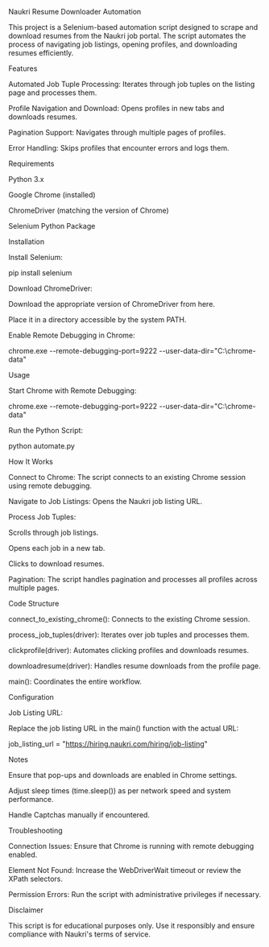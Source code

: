 Naukri Resume Downloader Automation

This project is a Selenium-based automation script designed to scrape and download resumes from the Naukri job portal. The script automates the process of navigating job listings, opening profiles, and downloading resumes efficiently.

Features

Automated Job Tuple Processing: Iterates through job tuples on the listing page and processes them.

Profile Navigation and Download: Opens profiles in new tabs and downloads resumes.

Pagination Support: Navigates through multiple pages of profiles.

Error Handling: Skips profiles that encounter errors and logs them.

Requirements

Python 3.x

Google Chrome (installed)

ChromeDriver (matching the version of Chrome)

Selenium Python Package

Installation

Install Selenium:

pip install selenium

Download ChromeDriver:

Download the appropriate version of ChromeDriver from here.

Place it in a directory accessible by the system PATH.

Enable Remote Debugging in Chrome:

chrome.exe --remote-debugging-port=9222 --user-data-dir="C:\chrome-data"

Usage

Start Chrome with Remote Debugging:

chrome.exe --remote-debugging-port=9222 --user-data-dir="C:\chrome-data"

Run the Python Script:

python automate.py

How It Works

Connect to Chrome: The script connects to an existing Chrome session using remote debugging.

Navigate to Job Listings: Opens the Naukri job listing URL.

Process Job Tuples:

Scrolls through job listings.

Opens each job in a new tab.

Clicks to download resumes.

Pagination: The script handles pagination and processes all profiles across multiple pages.

Code Structure

connect_to_existing_chrome(): Connects to the existing Chrome session.

process_job_tuples(driver): Iterates over job tuples and processes them.

clickprofile(driver): Automates clicking profiles and downloads resumes.

downloadresume(driver): Handles resume downloads from the profile page.

main(): Coordinates the entire workflow.

Configuration

Job Listing URL:

Replace the job listing URL in the main() function with the actual URL:

job_listing_url = "https://hiring.naukri.com/hiring/job-listing"

Notes

Ensure that pop-ups and downloads are enabled in Chrome settings.

Adjust sleep times (time.sleep()) as per network speed and system performance.

Handle Captchas manually if encountered.

Troubleshooting

Connection Issues: Ensure that Chrome is running with remote debugging enabled.

Element Not Found: Increase the WebDriverWait timeout or review the XPath selectors.

Permission Errors: Run the script with administrative privileges if necessary.

Disclaimer

This script is for educational purposes only. Use it responsibly and ensure compliance with Naukri's terms of service.

